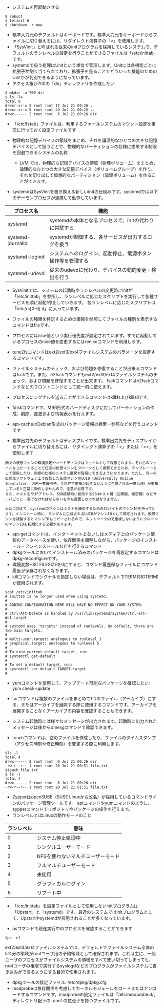 - システムを再起動させる

```shell
$ reboot
$ telinit 6
$ shutdown -r now
```

- 標準入力元のデフォルトはキーボードです。標準入力元をキーボードからファイルに切り替えるには、リダイレクト演算子の「<」を使用します。
- 「SysVinit」と呼ばれる従来のinitプログラムを採用しているシステムで、デフォルトのランレベルの設定を行うことができるファイルは「/etc/inittab」です。
- systemdで扱う処理はUnitという単位で管理します。Unitには各機能ごとに拡張子が割り当てられており、拡張子を見ることでどういった機能のためのUnitかが判別できるようになっています。
- アクセス権が700の「dir」ディレクトリを作成したい
```shell
$ mkdir -m 700 dir
$ ls -la
total 0
drwxr-xr-x 3 root root 17 Jul 21 00:26 .
drwxr-xr-x 5 root root 49 Jul 21 00:25 ..
drwx------ 2 root root  6 Jul 21 00:26 dir
```
- 「/etc/fstab」ファイルは、利用するファイルシステムのマウント設定を事前に行っておく設定ファイルです

- 物理的な記憶デバイスの領域をまとめ、それを論理的なひとつの大きな記憶デバイスとして扱うことで、物理的なパーティションの仕様に由来する制限を回避できるシステムの名称
  - LVM では、物理的な記憶デバイスの領域（物理ボリューム）をまとめ、論理的なひとつの大きな記憶デバイス（ボリュームグループ）を作り、それを切り出して仮想的なパーティション（論理ボリューム）を作ることができます。

- systemdはSysVinitを置き換える新しいinitの仕組みです。systemdでは以下のデーモンプロセスが連携して動作しています。

|プロセス名|機能|
|--|--|
|systemd|systemdの本体となるプロセスで、initの代わりに常駐する|
|systemd-journalId|systemdが制御する、各サービスが出力するログを扱う|
|systemd-logind|システムへのログイン、起動停止、電源ボタン操作等を管理する|
|systemd-udevd|従来のudevdに代わり、デバイスの動的変更・検出を行う|

- SysVinitでは、システムの起動時やランレベルの変更時にinitが「/etc/inittab」を参照し、ランレベルに応じたスクリプトを実行して各種サービスを順に起動/停止していきます。
各ランレベルに応じたスクリプトは「/etc/rc[0-6].d」に入っています。

- ファイルの種類を特定するための情報を参照してファイルの種別を表示するコマンドはfileです。

- プロセスにはnice値という実行優先度が設定されています。すでに起動しているプロセスのnice値を変更するにはreniceコマンドを利用します。

- tune2fsコマンドはext2/ext3/ext4ファイルシステムのパラメータを設定するコマンドです。

- ファイルシステムのチェック、および問題を修復することが出来るコマンドはfsckです。また、e2fsckコマンドもext2/ext3/ext4ファイルシステムのチェック、および問題を修復することが出来ます。
fsckコマンドはe2fsckコマンドなどのフロントエンドとして統一的に使えます。

- プロセスにシグナルを送ることができるコマンドはkillおよびkillallです。
- fdiskコマンドで、MBR形式のハードディスクに対してパーティションの作成、削除、変更および情報表示を行えます。
- apt-cacheはDebian形式のパッケージ情報の検索・参照などを行うコマンドです
- 標準出力先のデフォルトはディスプレイです。標準出力先をディスプレイからファイルに切り替えるには、リダイレクト演算子の「>」または「>>」を使用します

```
個々の仮想マシンの環境設定やハードディスクはファイルとして保存されます。それらのファイルをコピーすることで任意の仮想マシンをクローンとして複製できるため、テンプレートとして使用したり、同様の仕様のシステム展開が容易にできるようになります。ただし、同一の仮想化ソフトウェア上で複製した仮想マシンのUUID（Universally Unique Identifier: 汎用一意識別子、全世界で重複が起きないように生成される一意な値）が重複していると正常に動作しませんので、注意が必要です。
また、ホスト名やIPアドレス、SSH接続時に使用するSSHホスト鍵（公開鍵、秘密鍵）などサーバごとに一意でなければならないものも変更しなければなりません。

上記に加えて、systemdのマシンはホストを識別するための32バイトのマシンIDを持っています。インストール時に、ランダムに生成されるUUIDがマシンIDとして設定されます。仮想マシンを複製するとマシンIDもコピーされるので、ネットワーク内で重複しないようにクローンのマシンIDを初期化する必要があります。
```
- apt-getコマンドは、インターネット上ないしはメディア上のパッケージ情報のデータベースを使い、依存関係を調整しながら、パッケージのインストール・アンインストールなどを行えるコマンド
- dpkgツールにおいてインストール済みのパッケージを再設定するコマンドはdpkg-reconfigureです。
- 環境変数HISTFILESIZEを0にすると、コマンド履歴保存ファイルにコマンド履歴が保存されなくなります。
- killコマンドでシグナルを指定しない場合は、デフォルトでTERM(SIGTERM)が使用されます。

```
$cat /etc/inittab
# inittab is no longer used when using systemd.
#
# ADDING CONFIGURATION HERE WILL HAVE NO EFFECT ON YOUR SYSTEM.
#
# Ctrl-Alt-Delete is handled by /usr/lib/systemd/system/ctrl-alt-del.target
#
# systemd uses 'targets' instead of runlevels. By default, there are two main targets:
#
# multi-user.target: analogous to runlevel 3
# graphical.target: analogous to runlevel 5
#
# To view current default target, run:
# systemctl get-default
#
# To set a default target, run:
# systemctl set-default TARGET.target
#
```
- yumコマンドを使用して、アップデート可能なパッケージを確認したい: yum check-update
- tarコマンドは複数のファイルをまとめて1つのファイル（アーカイブ）にする、またはアーカイブを展開する際に使用するコマンドです。アーカイブを展開することなくアーカイブの内容を確認することもできます。
- システム起動時には様々なメッセージが出力されます。起動時に出力されたメッセージは後からdmesgコマンドで確認できます。

- touchコマンドは、空のファイルを作成したり、ファイルのタイムスタンプ（アクセス時刻や修正時刻）を変更する際に利用します。
```
$ls -l
total 4
drwx------ 2 root root  6 Jul 21 00:26 dir
-rw-r--r-- 1 root root 20 Jul 21 00:51 file.txt
$touch file.txt
$ ls -l
total 4
drwx------ 2 root root  6 Jul 21 00:26 dir
-rw-r--r-- 1 root root 20 Jul 21 01:51 file.txt
```

- ZypperはopenSUSE（SUSE Linuxから改名）が採用しているコマンドラインのパッケージ管理ツールです。
aptコマンドやyumコマンドのように、zypperコマンドでリポジトリやパッケージの操作を行えます。
- ランレベルとはLinuxの動作モードのこと

|ランレベル|意味|
|--|--|
|0	|システム停止処理中|
|1	|シングルユーザーモード|
|2	|NFSを使わないマルチユーザーモード|
|3	|フルマルチユーザーモード|
|4	|未使用|
|5	|グラフィカルログイン|
|6	|リブート中|

- 「/etc/inittab」を設定ファイルとして使用しないinitプログラムは「Upstart」と「systemd」です。最近のシステムではinitプログラムとして、Upstartやsystemdが採用されることが多くなっています。

- psコマンドで現在実行中のプロセスを確認することができます
```
$ps -ef
```

ext2/ext3/ext4ファイルシステムでは、デフォルトでファイルシステム全体の5%分の領域がrootユーザ用の予約領域として確保されます。これは主に、一般ユーザのプロセスがファイルシステムの領域をすべて使い切ってしまっても、rootユーザの権限で実行するsyslogdなどのプログラムがファイルシステムに書き込みができるようにする目的で使用されます。

- dpkgツールの設定ファイル: /etc/dpkg/dpkg.cfg
- modprobeは依存関係を考慮してカーネルモジュールをロードまたはアンロードするコマンドです。modprobeの設定ファイルは「/etc/modprobe.d/」ディレクトリ配下の .conf の拡張子を持つファイルです。
